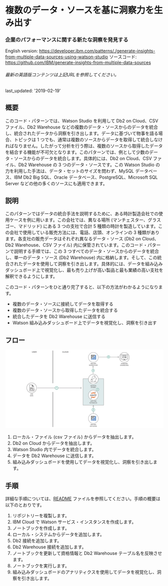 # 複数のデータ・ソースを基に洞察力を生み出す

### 企業のパフォーマンスに関する新たな洞察を発見する

English version: https://developer.ibm.com/patterns/./generate-insights-from-multiple-data-sources-using-watson-studio
  ソースコード: https://github.com/IBM/generate-insights-from-multiple-data-sources

###### 最新の英語版コンテンツは上記URLを参照してください。
last_updated: '2019-02-19'

 
## 概要

このコード・パターンでは、Watson Studio を利用して Db2 on Cloud、CSV ファイル、Db2 Warehouse などの複数のデータ・ソースからのデータを統合し、統合されたデータから洞察を引き出します。データに基づいて物事を語る場合、トピックは 1 つでも、通常は複数のソースからデータを取得して統合しなければなりません。したがって分析を行う際は、複数のソースから取得したデータを結合する機能が不可欠となります。このパターンでは、例として少数のデータ・ソースからのデータを統合します。具体的には、Db2 on Cloud、CSV ファイル、Db2 Warehouse の 3 つのデータ・ソースです。この Watson Studio の力を利用した手法は、データ・セットのサイズを問わず、MySQL データベース、IBM Db2 Big SQL、Oracle データベース、PostgreSQL、Microsoft SQL Server などの他の多くのソースにも適用できます。

## 説明

このパターンではデータの統合手法を説明するために、ある時計製造会社での使用ケースを例に用います。この会社では、異なる場所 (マンチェスター、グラスゴー、マドリッド) にある 3 つの支社で合計 5 種類の時計を製造しています。この会社で使用している販売方法には、電話、店頭、オンラインの 3 種類があります。各支社の販売データはそれぞれ異なるデータ・ソース (Db2 on Cloud、Db2 Warehouse、CSV ファイル) 内に保管されています。このコード・パターンで説明する手順では、この 3 つすべてのデータ・ソースからのデータを統合し、単一のデータ・ソース (Db2 Warehouse) 内に格納します。そして、この統合されたデータを使用して洞察を引き出します。具体的には、データを組み込みダッシュボード上で視覚化し、最も売り上げが高い製品と最も業績の高い支社を解釈できるようにします。

このコード・パターンをひと通り完了すると、以下の方法がわかるようになります。

* 複数のデータ・ソースに接続してデータを取得する
* 複数のデータ・ソースから取得したデータを統合する
* 統合したデータを Db2 Warehouse に送信する
* Watson 組み込みダッシュボード上でデータを視覚化し、洞察を引き出す

## フロー

![フロー](./images/generate_insights.png)

1. ローカル・ファイル (csv ファイル) からデータを抽出します。
1. Db2 on Cloud からデータを抽出します。
1. Watson Studio 内でデータを統合します。
1. データを Db2 Warehouse に送信します。
1. 組み込みダッシュボードを使用してデータを視覚化し、洞察を引き出します。

## 手順

詳細な手順については、[README](https://github.com/IBM/generate-insights-from-multiple-data-sources/blob/master/README.md) ファイルを参照してください。手順の概要は以下のとおりです。

1. リポジトリーを複製します。
1. IBM Cloud で Watson サービス・インスタンスを作成します。
1. ノートブックを作成します。
1. ローカル・システムからデータを追加します。
1. Db2 接続を追加します。
1. Db2 Warehouse 接続を追加します。
1. ノートブックを更新して資格情報と Db2 Warehouse テーブル名を反映させます。
1. ノートブックを実行します。
1. 組み込みダッシュボードのアナリティクスを使用してデータを視覚化し、洞察を引き出します。
